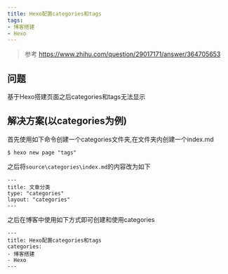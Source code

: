 ```yaml
---
title: Hexo配置categories和tags
tags:
- 博客搭建
- Hexo
---
```


> 参考 https://www.zhihu.com/question/29017171/answer/364705653

## 问题

基于Hexo搭建页面之后categories和tags无法显示

## 解决方案(以categories为例)

首先使用如下命令创建一个categories文件夹,在文件夹内创建一个index.md

```
$ hexo new page "tags"
```

之后将`source\categories\index.md`的内容改为如下

```
---
title: 文章分类
type: "categories"
layout: "categories"
---
```

之后在博客中使用如下方式即可创建和使用categories

```
---
title: Hexo配置categories和tags
categories: 
- 博客搭建
- Hexo
---
```
